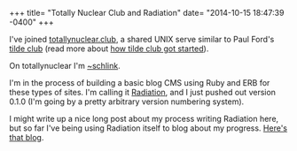 +++
title= "Totally Nuclear Club and Radiation"
date= "2014-10-15 18:47:39 -0400"
+++

I've joined [totallynuclear.club](http://totallynuclear.club/), a shared UNIX serve similar to Paul Ford's [tilde club](http://tilde.club/) (read more about [how tilde club got started](https://medium.com/message/tilde-club-i-had-a-couple-drinks-and-woke-up-with-1-000-nerds-a8904f0a2ebf)). 

On totallynuclear I'm [~schlink](http://totallynuclear.club/~schlink). 

I'm in the process of building a basic blog CMS using Ruby and ERB for these types of sites. I'm calling it [Radiation](https://github.com/sts10/radiation/), and I just pushed out version 0.1.0 (I'm going by a pretty arbitrary version numbering system). 

I might write up a nice long post about my process writing Radiation here, but so far I've being using Radiation itself to blog about my progress. [Here's that blog](http://totallynuclear.club/~schlink). 
